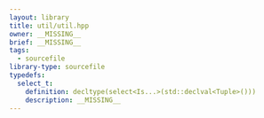 ```yaml
---
layout: library
title: util/util.hpp
owner: __MISSING__
brief: __MISSING__
tags:
  - sourcefile
library-type: sourcefile
typedefs:
  select_t:
    definition: decltype(select<Is...>(std::declval<Tuple>()))
    description: __MISSING__
---
```

